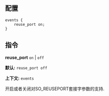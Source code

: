 ## 配置

    events {
        reuse_port on;
    }

## 指令

**reuse_port** `on` | `off`

**默认:** `reuse_port off`

**上下文:** `events` 

开启或者关闭对SO_REUSEPORT套接字参数的支持.
     
